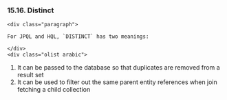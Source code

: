 ### 15.16. Distinct

    <div class="paragraph">

    For JPQL and HQL, `DISTINCT` has two meanings:

    </div>
    <div class="olist arabic">

1.  It can be passed to the database so that duplicates are removed from a result set
2.  It can be used to filter out the same parent entity references when join fetching a child collection
    </div>
    <div class="sect3">